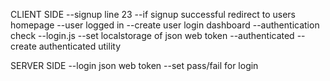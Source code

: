 CLIENT SIDE
  --signup line 23
    --if signup successful redirect to users homepage
  --user logged in
    --create user login dashboard
    --authentication check
  --login.js
    --set localstorage of json web token
  --authenticated
    --create authenticated utility

SERVER SIDE
  --login json web token
    --set pass/fail for login
